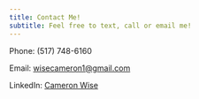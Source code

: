 ```yaml
---
title: Contact Me!
subtitle: Feel free to text, call or email me!
---
```


Phone: (517) 748-6160

Email: [wisecameron1@gmail.com](mailto:wisecameron1@gmail.com)

LinkedIn: [Cameron Wise](https://www.linkedin.com/in/cameron-wise-230381197/)